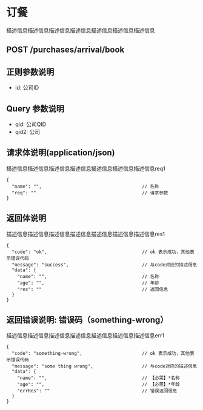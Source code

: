 # 订餐
描述信息描述信息描述信息描述信息描述信息描述信息描述信息
## POST /purchases/arrival/book

## 正则参数说明
- id: 公司ID

## Query 参数说明
- qid: 公司QID
- qid2: 公司

## 请求体说明(application/json)

描述信息描述信息描述信息描述信息描述信息描述信息描述信息req1
```json5
{
  "name": "",                                     // 名称
  "req": ""                                       // 请求参数
}
```

## 返回体说明

描述信息描述信息描述信息描述信息描述信息描述信息描述信息res1
```json5
{
  "code": "ok",                                   // ok 表示成功，其他表示错误代码
  "message": "success",                           // 与code对应的描述信息
  "data": {
    "name": "",                                   // 名称
    "age": "",                                    // 年龄
    "res": ""                                     // 返回信息
  }
}
```

## 返回错误说明: 错误码（something-wrong）

描述信息描述信息描述信息描述信息描述信息描述信息描述信息err1
```json5
{
  "code": "something-wrong",                      // ok 表示成功，其他表示错误代码
  "message": "some thing wrong",                  // 与code对应的描述信息
  "data": {
    "name": "",                                   // 【必需】*名称
    "age": "",                                    // 【必需】*年龄
    "errRes": ""                                  // 错误返回信息
  }
}
```